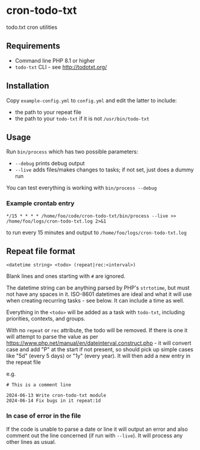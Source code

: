 # cron-todo-txt

todo.txt cron utilities

## Requirements

- Command line PHP 8.1 or higher
- `todo-txt` CLI - see http://todotxt.org/

## Installation

Copy `example-config.yml` to `config.yml` and edit the latter to include:

- the path to your repeat file
- the path to your `todo-txt` if it is not `/usr/bin/todo-txt`

## Usage

Run `bin/process` which has two possible parameters:

- `--debug` prints debug output
- `--live` adds files/makes changes to tasks; if not set, just does a dummy run

You can test everything is working with `bin/process --debug`

### Example crontab entry

```
*/15 * * * * /home/foo/code/cron-todo-txt/bin/process --live >> /home/foo/logs/cron-todo-txt.log 2>&1
```

to run every 15 minutes and output to `/home/foo/logs/cron-todo-txt.log`

## Repeat file format

```
<datetime string> <todo> (repeat|rec:<interval>)
```

Blank lines and ones starting with `#` are ignored.

The datetime string can be anything parsed by PHP's `strtotime`, but must not have any spaces in it. ISO-8601 datetimes are ideal and what it will use when creating recurring tasks - see below. It can include a time as well.

Everything in the `<todo>` will be added as a task with `todo-txt`, including priorities, contexts, and groups.

With no `repeat` or `rec` attribute, the todo will be removed. If there is one it will attempt to parse the value as per <https://www.php.net/manual/en/dateinterval.construct.php> - it will convert case and add "P" at the start if not present, so should pick up simple cases like "5d" (every 5 days) or "1y" (every year). It will then add a new entry in the repeat file

e.g.

```
# This is a comment line

2024-06-13 Write cron-todo-txt module
2024-06-14 Fix bugs in it repeat:1d
```

### In case of error in the file

If the code is unable to parse a date or line it will output an error and also comment out the line concerned (if run with `--live`). It will process any other lines as usual.

